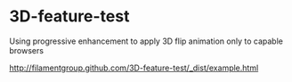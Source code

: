 3D-feature-test
===============

Using progressive enhancement to apply 3D flip animation only to capable browsers

http://filamentgroup.github.com/3D-feature-test/_dist/example.html
